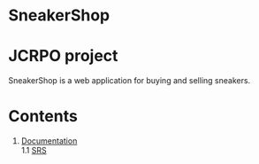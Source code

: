# SneakerShop
# JCRPO project
SneakerShop is a web application for buying and selling sneakers. <br>

# Contents
1. [Documentation](https://github.com/alecsbeinar/SneakerShop/tree/master/Documentation) <br>
   1.1 [SRS](https://github.com/alecsbeinar/SneakerShop/blob/master/Documentation/SoftwareRequirmentsSpecification.md) <br>